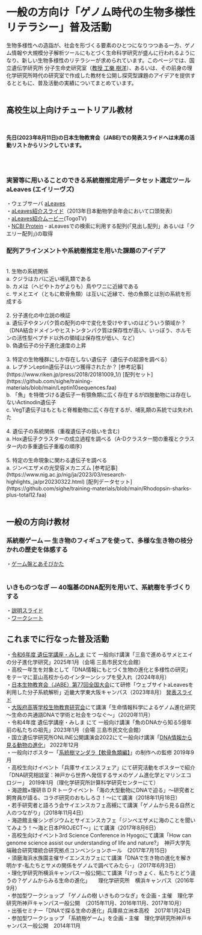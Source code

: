 # 一般の方向け「ゲノム時代の生物多様性リテラシー」普及活動

生物多様性への造詣が、社会を形づくる要素のひとつになりつつある一方、ゲノム情報や大規模分子解析ツールにもとづく生命科学研究が盛んに行われるようになり、新しい生物多様性のリテラシーが求められています。このページでは、国立遺伝学研究所 分子生命史研究室（[教授 工樂 樹洋](https://researchmap.jp/genombaum)）、あるいは、その前身の理化学研究所時代の研究室で作成した教材を公開し探究型課題のアイデアを提供するとともに、普及活動の実績についてまとめています。
<br>
<br>
## 高校生以上向けチュートリアル教材

<br>

**先日(2023年8月11日)の日本生物教育会（JABE)での発表スライドへは末尾の活動リストからリンクしています。**

<br>
<br>

### 実習等に用いることのできる系統樹推定用データセット選定ツール aLeaves (エイリーヴズ)

・ウェブサーバ [aLeaves](https://treethinkers.nig.ac.jp/aleaves/)<br>
・[aLeaves紹介スライド](https://www.slideshare.net/cdb_gras/brief-introduction-of-kuraku-zsj13a-leavesup)（2013年日本動物学会年会において口頭発表）<br>
・[aLeaves紹介ムービー](https://togotv.dbcls.jp/20140228.html)(TogoTV)<br>
・[NCBI Protein](https://www.ncbi.nlm.nih.gov/protein/) - aLeavesでの検索に利用する配列(「見出し配列」あるいは「クエリー配列」)の取得
<br>

### 配列アラインメントや系統樹推定を用いた課題のアイデア

<br>
1. 生物の系統関係 <br>
a. クジラはカバに近い哺乳類である<br>
b. カメは（ヘビやトカゲよりも）鳥やワニに近縁である<br>
c. サメとエイ（ともに軟骨魚類）は互いに近縁で、他の魚類とは別の系統を形成する<br>
<br>
2. 分子進化の中立説の検証 <br>
a. 遺伝子やタンパク質の配列の中で変化を受けやすいのはどういう領域か？<br>
（DNA結合ドメインやヒストンタンパク質は保存性が高い、いっぽう、ホルモンの活性型ペプチド以外の領域は保存性が低い、など）<br>
b. 偽遺伝子の分子進化速度の上昇<br>
<br>
3. 特定の生物種群にしか存在しない遺伝子（遺伝子の起源を調べる） <br>
a. レプチンLeptin遺伝子はいつ獲得されたか？ [参考記事](https://www.riken.jp/press/2018/20181009_1/) [配列セット](https://github.com/sighe/training-materials/blob/main/Leptin10sequences.faa) <br>
b. 「魚」を特徴づける遺伝子ー有顎魚類に広く存在するが四肢動物には存在しないActinodin遺伝子<br>
c. VegT遺伝子はもともと脊椎動物に広く存在するが、哺乳類の系統では失われた<br>
<br>
4. 遺伝子の系統関係（重複遺伝子の扱いを含む)<br>
a. Hox遺伝子クラスターの成立過程を調べる（A-Dクラスター間の重複とクラスター内の多重遺伝子重複の順序）<br>
<br>
5. 特定の生命現象に関わる遺伝子を調べる  <br>
a. ジンベエザメの光受容メカニズム 
[参考記事](https://www.nig.ac.jp/nig/ja/2023/03/research-highlights_ja/pr20230322.html) 
[配列データセット](https://github.com/sighe/training-materials/blob/main/Rhodopsin-sharks-plus-total12.faa) <br>
<br>

## 一般の方向け教材

### 系統樹ゲーム ― 生き物のフィギュアを使って、多様な生き物の枝分かれの歴史を体感する
・[ゲーム盤とあそびかた](https://github.com/sighe/tutorialJ/blob/main/%E7%B3%BB%E7%B5%B1%E6%A8%B9%E3%82%B2%E3%83%BC%E3%83%A0%E7%9B%A42023.pdf)
<br>
<br>
### いきものつなぎ ― 40塩基のDNA配列を用いて、系統樹を手づくりする
・[説明スライド](https://github.com/sighe/tutorialJ/blob/main/%E3%81%84%E3%81%8D%E3%82%82%E3%81%AE%E3%81%A4%E3%81%AA%E3%81%8E%E3%83%BC%E8%AA%AC%E6%98%8E%E3%82%B9%E3%83%A9%E3%82%A4%E3%83%892016.pdf)<br>
・[ワークシート](https://github.com/sighe/tutorialJ/blob/main/%E3%81%84%E3%81%8D%E3%82%82%E3%81%AE%E3%81%A4%E3%81%AA%E3%81%8E%E3%83%AF%E3%83%BC%E3%82%AF%E3%82%B7%E3%83%BC%E3%83%882023J.pdf)

## これまでに行なった普及活動
・[令和6年度 遺伝学講座・みしま](https://x.com/MishimaCity/status/1859816578742645039) にて 一般向け講演「三島で進めるサメとエイの分子進化学研究」2025年1月（会場 三島市民文化会館）<br>
・高校一年生を対象として「DNA情報にもとづく生物の進化と多様性の研究」をテーマに韮山高校からのインターンシップを受入れ（2024年8月）<br>
・[日本生物教育会（JABE）第77回全国大会](https://sites.google.com/view/jabe77osaka/home?authuser=0)にて研修「ウェブサイトaLeavesを利用した分子系統解析」近畿大学東大阪キャンパス（2023年8月） [発表スライド](https://github.com/sighe/tutorialJ/blob/main/Kuraku-JABE2023Osaka.pdf)<br>
・[大阪府高等学校生物教育研究会](http://seiken.sub.jp/kakari/kouenkai/index.htm)にて講演「生命情報科学によるゲノム進化研究～生命の共通語DNAで学術と社会をつなぐ～」（2020年11月）<br>
・令和4年度 遺伝学講座・みしま にて 一般向け講演「魚のDNAから知る5億年前の私たちの祖先」2023年1月（会場 三島市民文化会館）<br>
・国立遺伝学研究所ONLINE公開講演会2022にて一般向け講演「[DNA情報から見る動物の進化](https://youtu.be/lAWAdZA38aU?si=oE9d2lUloX6rqQh8)」 2022年12月<br>
・一般向けポスター「[系統樹マンダラ【軟骨魚類編】](https://academist-cf.com/projects/128?lang=ja)」の制作への監修 2019年9月<br>
・高校生向けイベント「兵庫サイエンスフェア」にて研究活動をポスターで紹介「DNA研究相談室：神戸から世界へ発信するサメのゲノム進化学とマリンエコロジー」 2019年1月（理化学研究所計算科学研究センターにて）<br>
・海遊館×理研ＢＤＲトークイベント「海の大型動物にDNAで迫る」～研究者と飼育員が語る、コラボ研究のおもしろさ！～にて講演（2018年11月18日）<br>
・若手研究者と語ろう会サイエンスカフェ高槻にて講演「ゲノムから見る自然と人のつながり」（2018年11月4日）<br>
・海遊館主催シンポジウムとサイエンスカフェ「ジンベエザメに海のことを聞いてみよう！～海と日本PROJECT～」にて講演（2017年8月6日）<br>
・高校生向けイベント3rd Science Conference in Hyogoにて講演「How can genome science assist our understanding of life and nature?」　神戸大学先端融合研究環統合研究拠点コンベンションホール　(2017年7月15日)<br>
・須磨海浜水族園主催サイエンスカフェにて講演「DNAで生き物の進化を解き明かす-私たちとサメの関係をゲノムで調べてみたら-」（2017年6月3日）<br>
・理化学研究所横浜キャンパス一般公開にて講演「けっきょく、私たちとどう違うの？ゲノムからみる生命の進化」　　理化学研究所　横浜キャンパス（2016年9月）<br>
・参加型ワークショップ 「ゲノムの樹 いきものつなぎ」を企画・主催　理化学研究所神戸キャンパス一般公開　（2015年11月、2016年11月、2017年10月）<br>
・出張セミナー「DNAで探る生命の進化」兵庫県立洲本高校　2017年1月24日<br>
・参加型ワークショップ 「系統樹ゲーム」を企画・主催　理化学研究所神戸キャンパス一般公開　2014年11月<br>


